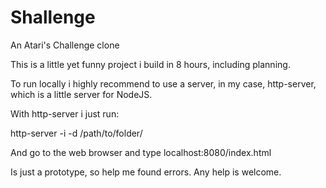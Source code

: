 # Shallenge

An Atari's Challenge clone

This is a little yet funny project i build in 8 hours, including planning.

To run locally i highly recommend to use a server, in my case, http-server, which is a little server for NodeJS.

With http-server i just run:

http-server -i -d /path/to/folder/

And go to the web browser and type localhost:8080/index.html

Is just a prototype, so help me found errors. Any help is welcome.
